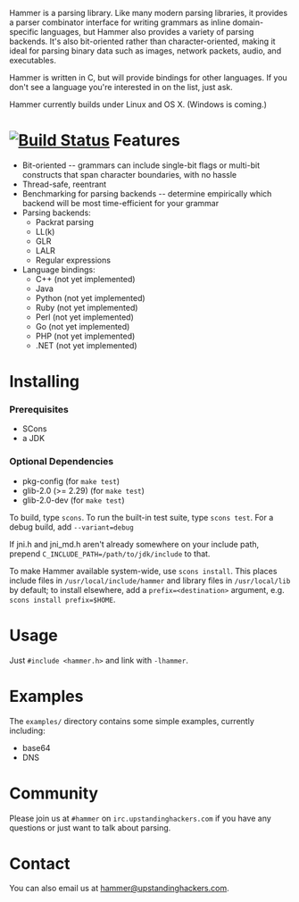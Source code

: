 Hammer is a parsing library. Like many modern parsing libraries, it provides a parser combinator interface for writing grammars as inline domain-specific languages, but Hammer also provides a variety of parsing backends. It's also bit-oriented rather than character-oriented, making it ideal for parsing binary data such as images, network packets, audio, and executables.

Hammer is written in C, but will provide bindings for other languages. If you don't see a language you're interested in on the list, just ask.

Hammer currently builds under Linux and OS X. (Windows is coming.)

[![Build Status](https://travis-ci.org/UpstandingHackers/hammer.png)](https://travis-ci.org/UpstandingHackers/hammer)
Features
========
* Bit-oriented -- grammars can include single-bit flags or multi-bit constructs that span character boundaries, with no hassle
* Thread-safe, reentrant
* Benchmarking for parsing backends -- determine empirically which backend will be most time-efficient for your grammar
* Parsing backends:
  * Packrat parsing
  * LL(k) 
  * GLR 
  * LALR
  * Regular expressions 
* Language bindings: 
  * C++ (not yet implemented)
  * Java
  * Python (not yet implemented)
  * Ruby (not yet implemented)
  * Perl (not yet implemented)
  * Go (not yet implemented)
  * PHP (not yet implemented)
  * .NET (not yet implemented)

Installing
==========
### Prerequisites
* SCons
* a JDK

### Optional Dependencies
* pkg-config (for `make test`)
* glib-2.0 (>= 2.29) (for `make test`)
* glib-2.0-dev (for `make test`)

To build, type `scons`. To run the built-in test suite, type `scons test`. For a debug build, add `--variant=debug`

If jni.h and jni_md.h aren't already somewhere on your include path, prepend
`C_INCLUDE_PATH=/path/to/jdk/include` to that.

To make Hammer available system-wide, use `scons install`. This places include files in `/usr/local/include/hammer` 
and library files in `/usr/local/lib` by default; to install elsewhere, add a `prefix=<destination>` argument, e.g. 
`scons install prefix=$HOME`.

Usage
=====
Just `#include <hammer.h>` and link with `-lhammer`.

Examples
========
The `examples/` directory contains some simple examples, currently including:
* base64
* DNS

Community
=========
Please join us at `#hammer` on `irc.upstandinghackers.com` if you have any questions or just want to talk about parsing.

Contact
=======
You can also email us at <hammer@upstandinghackers.com>.
